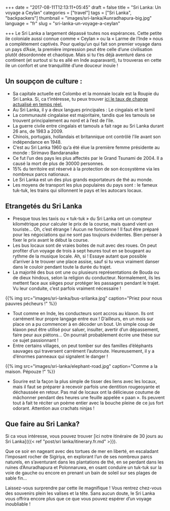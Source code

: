 +++
date = "2017-08-11T12:13:11+05:45"
draft = false
title = "Sri Lanka: Un voyage a Ceylan"
categories = ["travel"]
tags = ["Sri Lanka", "backpackers"]
thumbnail = "images/sri-lanka/Aunradhapura-big.jpg"
language = "fr"
slug = "sri-lanka-un-voyage-a-ceylan"

+++
Le Sri Lanka a largement dépassé toutes nos espérances. Cette petite ile coloniale aussi connue comme « Ceylan » ou la « Larme de l’Inde » nous a complètement captivés.
Pour quelqu’un qui fait son premier voyage dans un pays d’Asie, la première impression peut être celle d’une civilisation plutôt désordonnée et chaotique. Mais si tu t’es déjà aventuré dans ce continent (et surtout si tu es allé en Inde auparavant), tu trouveras en cette ile un confort et une tranquillité d’une douceur inouïe !
## Un soupçon de culture :
* Sa capitale actuelle est Colombo et la monnaie locale est la Roupie du Sri Lanka. Si, ca t’intéresse, tu peux trouver <a href="http://www.xe.com/currency/lkr-sri-lankan-rupee" target="_blank"> ici le taux de change actualisé en temps réel.</a>
* Au Sri Lanka, il y a deux langues principales : Le cingalais et le tamil
* La communauté cingalaise est majoritaire, tandis que les tamouls se trouvent principalement au nord et à l’est de l’ile.
* La guerre civile entre cingalais et tamouls a fait rage au Sri Lanka durant 26 ans, de 1983 a 2009.
* Chinois, portugais, hollandais et britannique ont contrôlé l’ile avant son indépendance en 1948. 
* C’est au Sri Lanka 1960 qu’a été élue la première femme présidente au monde : Sirimavo Bandaranaike
* Ce fut l’un des pays les plus affectés par le Grand Tsunami de 2004. Il a causé la mort de plus de 30000 personnes.
* 15% du territoire est réservé à la protection de son écosystème via les nombreux parcs nationaux. 
* Le Sri Lanka est un des plus grands exportateurs de thé au monde.
* Les moyens de transport les plus populaires du pays sont : le fameux tuk-tuk, les trains qui sillonnent le pays et les autocars locaux.

## Etrangetés du Sri Lanka
*  Presque tous les taxis ou « tuk-tuk » du Sri Lanka ont un compteur kilométrique pour calculer le prix de la course, mais quand vient un touriste… Oh, c’est étrange ! Aucun ne fonctionne ! Il faut être préparé pour les négociations qui ne sont pas toujours évidentes. Bien penser à fixer le prix avant le début la course.
* Les bus locaux sont de vraies boites de nuit avec des roues. On peut profiter d’un voyage de trois à sept heures tout en se bougeant au rythme de la musique locale. Ah, si ! Essaye autant que possible d’arriver à te trouver une place assise, sauf si tu veux vraiment danser dans le couloir pendant toute la durée du trajet. 
* La majorité des bus ont une ou plusieurs représentations de Bouda ou de dieux hindous, selon la religion du conducteur. Normalement, ils les mettent face aux sièges pour protéger les passagers pendant le trajet. Vu leur conduite, c’est parfois vraiment nécessaire !

{{% img src="images/sri-lanka/bus-srilanka.jpg" caption="Priez pour nous pauvres pécheurs !" %}} 

* Tout comme en Inde, les conducteurs sont accros au klaxon. Ils ont carrément leur propre langage entre eux ! D’ailleurs, en un mois sur place on a pu commencer à en décoder un bout. Un simple coup de klaxon peut être utilisé pour saluer, insulter, avertir d’un dépassement, faire peur aux piétons… On pourrait probablement écrire une thèse sur ce sujet passionnant ! 
* Entre certains villages, on peut tomber sur des familles d’éléphants sauvages qui traversent carrément l’autoroute. Heureusement, il y a d’énormes panneaux qui signalent le danger !

{{% img src="images/sri-lanka/elephant-road.jpg" caption="Comme a la maison. Pépouze !" %}}

* Sourire est la façon la plus simple de tisser des liens avec les locaux, mais il faut se préparer à recevoir parfois une dentition rougeoyante et déchaussée en retour. Pas mal de locaux ont la délicieuse coutume de mâchonner pendant des heures une feuille appelée « paan ». Ils peuvent tout à fait te réciter un poème entier avec la bouche pleine de ce jus fort odorant. Attention aux crachats ninjas !

## Que faire au Sri Lanka?
Si ca vous intéresse, vous pouvez trouver [ici notre itinéraire de 30 jours au Sri Lanka]({{< ref "post/sri lanka/itinerary.fr.md" >}}).

Que ce soir en nageant avec des tortues de mer en liberté, en escaladant l’imposant rocher de Sigiriya, en explorant l’un de ses nombreux parcs naturels, en s’aventurant dans les plantations de thé, en se perdant dans les ruines d’Anuradhapura et Polonnaruwa, en osant conduire un tuk-tuk sur la voie de gauche ou encore en prenant un bain de soleil sur ses plages de sable fin…

Laissez-vous surprendre par cette ile magnifique ! Vous rentrez chez-vous des souvenirs plein les valises et la tête. Sans aucun doute, le Sri Lanka vous offrira encore plus que ce que vous pouvez espérer d’un voyage inoubliable !